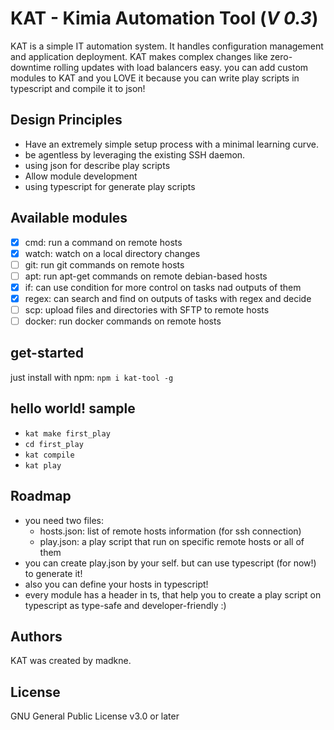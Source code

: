 # KAT - Kimia Automation Tool (*V 0.3*)

KAT is a simple IT automation system. It handles configuration management and application deployment. KAT makes complex changes like zero-downtime rolling updates with load balancers easy.
you can add custom modules to KAT and you LOVE it because you can write play scripts in typescript and compile it to json!

## Design Principles

- Have an extremely simple setup process with a minimal learning curve.
- be agentless by leveraging the existing SSH daemon.
- using json for describe play scripts
- Allow module development
- using typescript for generate play scripts

## Available modules

- [x] cmd: run a command on remote hosts
- [x] watch: watch on a local directory changes  
- [ ] git: run git commands on remote hosts
- [ ] apt: run apt-get commands on remote debian-based hosts
- [x] if: can use condition for more control on tasks nad outputs of them
- [x] regex: can search and find on outputs of tasks with regex and decide
- [ ] scp: upload files and directories with SFTP to remote hosts
- [ ] docker: run docker commands on remote hosts

## get-started

just install with npm: `npm i kat-tool -g`

## hello world! sample

- `kat make first_play`
- `cd first_play`
- `kat compile`
- `kat play`

## Roadmap

- you need two files:
  - hosts.json: list of remote hosts information (for ssh connection)
  - play.json: a play script that run on specific remote hosts or all of them
- you can create play.json by your self. but can use typescript (for now!) to generate it!
- also you can define your hosts in typescript!
- every module has a header in ts, that help you to create a play script on typescript as type-safe and developer-friendly :)

## Authors

KAT was created by madkne.

## License
GNU General Public License v3.0 or later